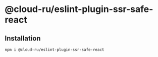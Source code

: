 # @cloud-ru/eslint-plugin-ssr-safe-react

## Installation
`npm i @cloud-ru/eslint-plugin-ssr-safe-react`
